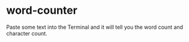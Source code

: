 # word-counter

Paste some text into the Terminal and it will tell you the word count and character count.
